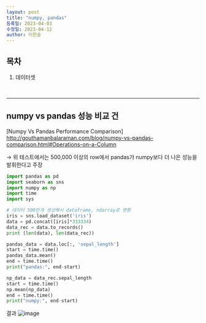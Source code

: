 ```yaml
---
layout: post
title: "numpy, pandas"
등록일: 2023-04-03
수정일: 2023-04-12
author: 이한솔
---
```


## **목차**
1. 데이터셋

<Br>
   
---

## **numpy vs pandas 성능 비교 건**
[Numpy Vs Pandas Performance Comparison] <http://gouthamanbalaraman.com/blog/numpy-vs-pandas-comparison.html#Operations-on-a-Column>
   
→ 위 테스트에서는 500,000 이상의 row에서 pandas가 numpy보다 더 나은 성능을 발휘한다고 주장

```python
import pandas as pd
import seaborn as sns
import numpy as np
import time
import sys

# 데이터 500만개 생성해서 dataframe, ndarray로 변환
iris = sns.load_dataset('iris')
data = pd.concat([iris]*333334)
data_rec = data.to_records()
print (len(data), len(data_rec))

pandas_data = data.loc[:, 'sepal_length']
start = time.time()
pandas_data.mean()
end = time.time()
print("pandas:", end-start)

np_data = data_rec.sepal_length
start = time.time()
np.mean(np_data)
end = time.time()
print("numpy:", end-start)
```

결과
![image](https://user-images.githubusercontent.com/109563345/231361642-06573ae6-e56d-43d4-90a3-b8ee32fa0a39.png)
